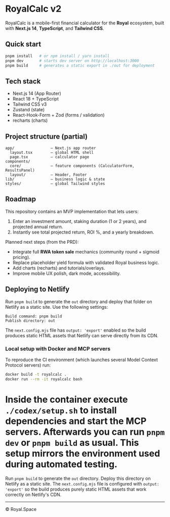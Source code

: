 # RoyalCalc v2

RoyalCalc is a mobile-first financial calculator for the **Royal** ecosystem, built with **Next.js 14**, **TypeScript**, and **Tailwind CSS**.

## Quick start

```bash
pnpm install   # or npm install / yarn install
pnpm dev       # starts dev server on http://localhost:3000
pnpm build     # generates a static export in ./out for deployment
```

## Tech stack

* Next.js 14 (App Router)
* React 18 + TypeScript
* Tailwind CSS v3
* Zustand (state)
* React-Hook-Form + Zod (forms / validation)
* recharts (charts)

## Project structure (partial)

```
app/                – Next.js app router
  layout.tsx        – global HTML shell
  page.tsx          – calculator page
components/
  core/             – feature components (CalculatorForm, ResultsPanel)
  layout/           – Header, Footer
lib/                – business logic & state
styles/             – global Tailwind styles
```

## Roadmap

This repository contains an MVP implementation that lets users:

1. Enter an investment amount, staking duration (1 or 2 years), and projected annual return.
2. Instantly see total projected return, ROI %, and a yearly breakdown.

Planned next steps (from the PRD):

* Integrate full **RWA token sale** mechanics (community round + sigmoid pricing).
* Replace placeholder yield formula with validated Royal business logic.
* Add charts (recharts) and tutorials/overlays.
* Improve mobile UX polish, dark mode, accessibility.

## Deploying to Netlify

Run `pnpm build` to generate the `out` directory and deploy that folder on
Netlify as a static site. Use the following settings:

```text
Build command: pnpm build
Publish directory: out
```

The `next.config.mjs` file has `output: 'export'` enabled so the build
produces static HTML assets that Netlify can serve directly from its CDN.

### Local setup with Docker and MCP servers

To reproduce the CI environment (which launches several Model Context Protocol
servers) run:

```bash
docker build -t royalcalc .
docker run --rm -it royalcalc bash
```

Inside the container execute `./codex/setup.sh` to install dependencies and
start the MCP servers. Afterwards you can run `pnpm dev` or `pnpm build` as
usual. This setup mirrors the environment used during automated testing.
=======
Run `pnpm build` to generate the `out` directory. Deploy this directory on
Netlify as a static site. The `next.config.mjs` file is configured with
`output: 'export'` so the build produces purely static HTML assets that work
correctly on Netlify's CDN.

---

© Royal.Space 